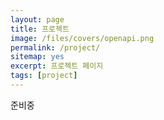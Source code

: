 ```yaml
---
layout: page
title: 프로젝트
image: /files/covers/openapi.png
permalink: /project/
sitemap: yes
excerpt: 프로젝트 페이지
tags: [project]
---
```


준비중
